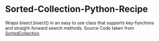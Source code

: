 # Sorted-Collection-Python-Recipe
Wraps bisect.bisect() in an easy to use class that supports key-functions and straight-forward search methods.
Source Code taken from [SortedCollection](https://code.activestate.com/recipes/577197-sortedcollection/).
